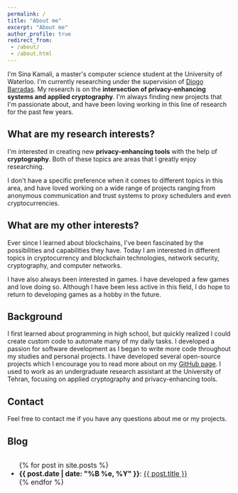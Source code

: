 ```yaml
---
permalink: /
title: "About me"
excerpt: "About me"
author_profile: true
redirect_from: 
 - /about/
 - /about.html
---
```


I'm Sina Kamali, a master's computer science student at the University of Waterloo. I'm currently researching under the supervision of [Diogo Barradas](https://cs.uwaterloo.ca/~dbarrada/). My research is on the **intersection of privacy-enhancing systems and applied cryptography**. I'm always finding new projects that I'm passionate about, and have been loving working in this line of research for the past few years.

## What are my research interests?

I'm interested in creating new **privacy-enhancing tools** with the help of **cryptography**. Both of these topics are areas that I greatly enjoy researching.

I don't have a specific preference when it comes to different topics in this area, and have loved working on a wide range of projects ranging from anonymous communication and trust systems to proxy schedulers and even cryptocurrencies.

## What are my other interests?

Ever since I learned about blockchains, I've been fascinated by the possibilities and capabilities they have. Today I am interested in different topics in cryptocurrency and blockchain technologies, network security, cryptography, and computer networks.

I have also always been interested in games. I have developed a few games and love doing so. Although I have been less active in this field, I do hope to return to developing games as a hobby in the future.

## Background

I first learned about programming in high school, but quickly realized I could create custom code to automate many of my daily tasks. I developed a passion for software development as I began to write more code throughout my studies and personal projects. I have developed several open-source projects which I encourage you to read more about on my [GitHub page](https://github.com/kamali-sina). I used to work as an undergraduate research assistant at the University of Tehran, focusing on applied cryptography and privacy-enhancing tools.

## Contact

Feel free to contact me if you have any questions about me or my projects.

## Blog

<font size="3">
<div style="overflow-y: auto; max-height: 300px; padding-right: 10px; font-size: 15.5px;">
<ul>
    {% for post in site.posts %}   
    <li>
        <b>{{ post.date | date: "%B %e, %Y" }}</b>: <a href="{{ post.url }}">{{ post.title }}</a>
    </li>
    {% endfor %}
</ul>
</div>
</font>


